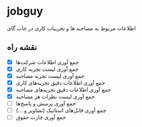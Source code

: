 # jobguy

اطلاعات مربوط به مصاحبه ها و تجربیات کاری در جاب گای

## نقشه راه

- [x] جمع آوری اطلاعات شرکت‌ها
- [x] جمع آوری لیست تجربه کاری
- [x] جمع آوری لیست تجربه مصاحبه
- [x] جمع آوری اطلاعات دقیق تجربه‌های کاری
- [x] جمع آوری اطلاعات دقیق تجربه‌های مصاحبه
- [x] جمع آوری لیست نظرات هر مصاحبه
- [ ] جمع آوری پرسش و پاسخ‌ها
- [ ] جمع آوری فایل‌های استاتیک (تصاویر و ...)
- [ ] جمع آوری چارت حقوق
